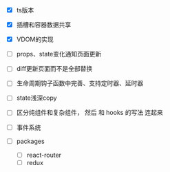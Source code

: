 - [x] ts版本
- [x] 插槽和容器数据共享
- [x] VDOM的实现

- [ ] props、state变化通知页面更新
- [ ] diff更新页面而不是全部替换
- [ ] 生命周期钩子函数中完善、支持定时器、延时器
- [ ] state浅深copy
- [ ] 区分纯组件和复杂组件， 然后 和 hooks 的写法 连起来
- [ ] 事件系统
- [ ] packages
  - [ ] react-router
  - [ ] redux